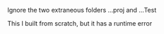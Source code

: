 Ignore the two extraneous folders ...proj and ...Test 

This I built from scratch, but it has a runtime error
